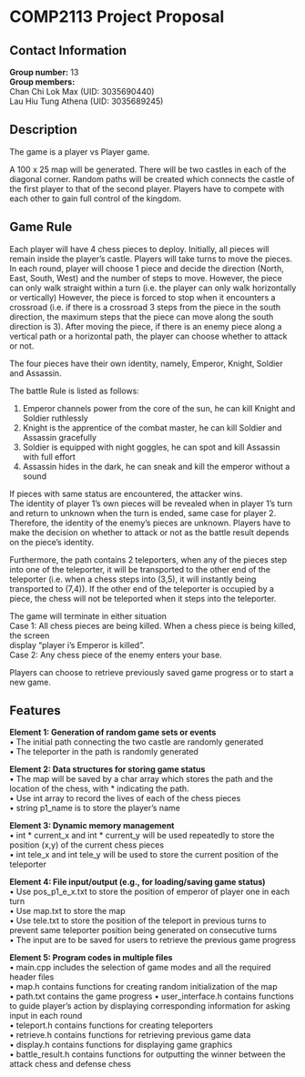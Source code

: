 # COMP2113 Project Proposal

## Contact Information
**Group number:** 13\
**Group members:**\
Chan Chi Lok Max    (UID: 3035690440)\
Lau Hiu Tung Athena (UID: 3035689245)

## **Description**

The game is a player vs Player game.

A 100 x 25 map will be generated. There will be two castles in each of the diagonal corner. Random paths will be created which connects the castle of the first player to that of the second player. Players have to compete with each other to gain full control of the kingdom.

## **Game Rule**
Each player will have 4 chess pieces to deploy. Initially, all pieces will remain inside the player’s castle. Players will take turns to move the pieces. In each round, player will choose 1 piece and decide the direction (North, East, South, West) and the number of steps to move. However, the piece can only walk straight within a turn (i.e. the player can only walk horizontally or vertically)
However, the piece is forced to stop when it encounters a crossroad (i.e. if there is a crossroad 3 steps from the piece in the south direction, the maximum steps that the piece can move along the south direction is 3).
After moving the piece, if there is an enemy piece along a vertical path or a horizontal path, the player can choose whether to attack or not.

The four pieces have their own identity, namely, Emperor, Knight, Soldier and Assassin.

The battle Rule is listed as follows:
1.	Emperor channels power from the core of the sun, he can kill Knight and Soldier ruthlessly
2.	Knight is the apprentice of the combat master, he can kill Soldier and Assassin gracefully
3.	Soldier is equipped with night goggles, he can spot and kill Assassin with full effort
4.	Assassin hides in the dark, he can sneak and kill the emperor without a sound

If pieces with same status are encountered, the attacker wins.\
The identity of player 1’s own pieces will be revealed when in player 1’s turn and return to unknown when the turn is ended, same case for player 2. Therefore, the identity of the enemy’s pieces are unknown. Players have to make the decision on whether to attack or not as the battle result depends on the piece’s identity.

Furthermore, the path contains 2 teleporters, when any of the pieces step into one of the teleporter, it will be transported to the other end of the teleporter (i.e. when a chess steps into (3,5), it will instantly being transported to (7,4)). If the other end of the teleporter is occupied by a piece, the chess will not be teleported when it steps into the teleporter.

The game will terminate in either situation\
Case 1: All chess pieces are being killed. When a chess piece is being killed, the screen\
        display “player i’s Emperor is killed”.\
Case 2: Any chess piece of the enemy enters your base.

Players can choose to retrieve previously saved game progress or to start a new game.

## **Features**

**Element 1: Generation of random game sets or events**\
•	The initial path connecting the two castle are randomly generated\
•	The teleporter in the path is randomly generated

**Element 2: Data structures for storing game status**\
•	The map will be saved by a char array which stores the path and the location of the chess, with * indicating the path.\
•	Use int array to record the lives of each of the chess pieces\
•	string p1_name is to store the player’s name


**Element 3: Dynamic memory management**\
•	int * current_x and  int * current_y will be used repeatedly to store the position (x,y) of the current chess pieces\
•	int tele_x and int tele_y will be used to store the current position of the teleporter

**Element 4: File input/output (e.g., for loading/saving game status)**\
•	Use pos_p1_e_x.txt to store the position of emperor of player one in each turn\
•	Use map.txt to store the map\
•	Use tele.txt to store the position of the teleport in previous turns to prevent same teleporter position being generated on consecutive turns\
•	The input are to be saved for users to retrieve the previous game progress


**Element 5: Program codes in multiple files**\
•	main.cpp includes the selection of game modes and all the required header files\
•	map.h contains functions for creating random initialization of the map\
•	path.txt contains the game progress
•	user_interface.h contains functions to guide player’s action by displaying corresponding information for asking input in each round\
•	teleport.h contains functions for creating teleporters\
•	retrieve.h contains functions for retrieving previous game data\
•	display.h contains functions for displaying game graphics\
•	battle_result.h contains functions for outputting the winner between the attack chess and defense chess
